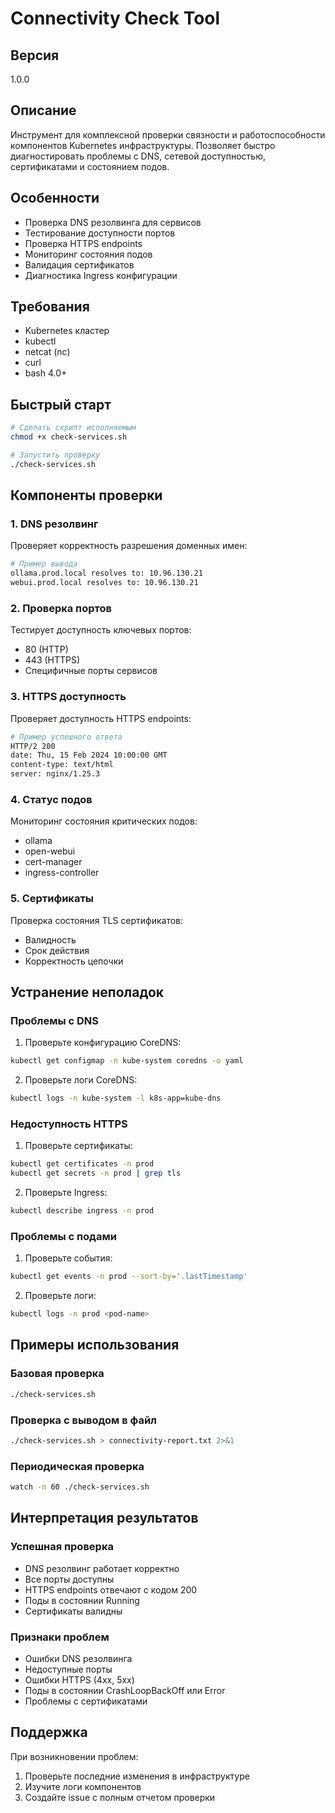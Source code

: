 # Connectivity Check Tool

## Версия
1.0.0

## Описание
Инструмент для комплексной проверки связности и работоспособности компонентов Kubernetes инфраструктуры. Позволяет быстро диагностировать проблемы с DNS, сетевой доступностью, сертификатами и состоянием подов.

## Особенности
- Проверка DNS резолвинга для сервисов
- Тестирование доступности портов
- Проверка HTTPS endpoints
- Мониторинг состояния подов
- Валидация сертификатов
- Диагностика Ingress конфигурации

## Требования
- Kubernetes кластер
- kubectl
- netcat (nc)
- curl
- bash 4.0+

## Быстрый старт
```bash
# Сделать скрипт исполняемым
chmod +x check-services.sh

# Запустить проверку
./check-services.sh
```

## Компоненты проверки

### 1. DNS резолвинг
Проверяет корректность разрешения доменных имен:
```bash
# Пример вывода
ollama.prod.local resolves to: 10.96.130.21
webui.prod.local resolves to: 10.96.130.21
```

### 2. Проверка портов
Тестирует доступность ключевых портов:
- 80 (HTTP)
- 443 (HTTPS)
- Специфичные порты сервисов

### 3. HTTPS доступность
Проверяет доступность HTTPS endpoints:
```bash
# Пример успешного ответа
HTTP/2 200 
date: Thu, 15 Feb 2024 10:00:00 GMT
content-type: text/html
server: nginx/1.25.3
```

### 4. Статус подов
Мониторинг состояния критических подов:
- ollama
- open-webui
- cert-manager
- ingress-controller

### 5. Сертификаты
Проверка состояния TLS сертификатов:
- Валидность
- Срок действия
- Корректность цепочки

## Устранение неполадок

### Проблемы с DNS
1. Проверьте конфигурацию CoreDNS:
```bash
kubectl get configmap -n kube-system coredns -o yaml
```

2. Проверьте логи CoreDNS:
```bash
kubectl logs -n kube-system -l k8s-app=kube-dns
```

### Недоступность HTTPS
1. Проверьте сертификаты:
```bash
kubectl get certificates -n prod
kubectl get secrets -n prod | grep tls
```

2. Проверьте Ingress:
```bash
kubectl describe ingress -n prod
```

### Проблемы с подами
1. Проверьте события:
```bash
kubectl get events -n prod --sort-by='.lastTimestamp'
```

2. Проверьте логи:
```bash
kubectl logs -n prod <pod-name>
```

## Примеры использования

### Базовая проверка
```bash
./check-services.sh
```

### Проверка с выводом в файл
```bash
./check-services.sh > connectivity-report.txt 2>&1
```

### Периодическая проверка
```bash
watch -n 60 ./check-services.sh
```

## Интерпретация результатов

### Успешная проверка
- DNS резолвинг работает корректно
- Все порты доступны
- HTTPS endpoints отвечают с кодом 200
- Поды в состоянии Running
- Сертификаты валидны

### Признаки проблем
- Ошибки DNS резолвинга
- Недоступные порты
- Ошибки HTTPS (4xx, 5xx)
- Поды в состоянии CrashLoopBackOff или Error
- Проблемы с сертификатами

## Поддержка
При возникновении проблем:
1. Проверьте последние изменения в инфраструктуре
2. Изучите логи компонентов
3. Создайте issue с полным отчетом проверки